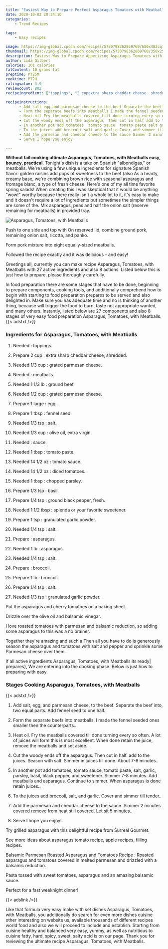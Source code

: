 ```yaml
---
title: "Easiest Way to Prepare Perfect Asparagus Tomatoes with Meatballs"
date: 2020-10-02 20:34:10
categories:
    - Trend Recipes
    
tags:
    - Easy recipes

image: https://img-global.cpcdn.com/recipes/5750798362869760/680x482cq70/asparagus-tomatoes-with-meatballs-recipe-main-photo.jpg
thumbnail: https://img-global.cpcdn.com/recipes/5750798362869760/350x250cq70/asparagus-tomatoes-with-meatballs-recipe-main-photo.jpg
description: Easiest Way to Prepare Appetizing Asparagus Tomatoes with Meatballs with 27 ingredients and 8 stages of easy cooking.
author: Lida Gilbert
calories: 101 calories
fatContent: 10 grams fat
preptime: PT25M
cooktime: PT2H
ratingvalue: 3.9
reviewcount: 802
recipeingredient: ["toppings", "2 cupextra sharp cheddar cheese  shredded", "1/3 cupgrated parmesan cheese", "meatballs", "1 1/3 lbground beef", "1/2 cupgrated parmesan cheese", "1 largeegg", "1 tbspfennel seed", "1/3 tspsalt", "1/3 cupolive oil extra virgin", "sauce", "1 tbsptomato paste", "14 1/2 oztomato sauce", "14 1/2 ozdiced tomatoes", "1 tbspchopped parsley", "1/3 tspbasil", "1/4 tspground black pepper fresh", "1 1/2 tbspsplenda or your favorite sweetener", "1 tspgranulated garlic powder", "1/4 tspsalt", "asparagus", "1 lbasparagus", "1/4 tspsalt", "broccoli", "1 lbbroccoli", "1/4 tspsalt", "1/3 tspgranulated garlic powder"]

recipeinstructions: 
      - Add salt egg and parmesan cheese to the beef Separate the beef into two equal parts Add fennel seed to one half 
      - Form the separate beefs into meatballs I made the fennel seeded ones smaller then the counterparts 
      - Heat oil Fry the meatballs covered till done turning every so often A lot of juices will form this is most excellent When done retain the juice remove the meatballs and set aside 
      - Cut the woody ends off the asparagus  Then cut in half add to the juices Season with salt Simmer in juices till done About 78 minutes 
      - In another pot add tomatoes  tomato sauce  tomato paste salt garlic parsley  basil black pepper and sweetener Simmer 78 minutes  Add meatballs and asparagus Continue to simmer When asparagus is done retain juices 
      - To the juices add broccoli salt and garlic Cover and simmer till tender 
      - Add the parmesan and cheddar cheese to the sauce Simmer 2 minutes covered remove from heat still covered Let sit 5 minutes 
      - Serve I hope you enjoy

---
```




**Without fail cooking ultimate Asparagus, Tomatoes, with Meatballs easy, bouncy, practical**. Tonight&#39;s dish is a take on Spanish &#34;albondigas,&#34; or meatballs. We&#39;re using a few unique ingredients for signature Spanish flavor: golden raisins add pops of sweetness to the beef (also As a hearty, creamy base, we&#39;re combining brown rice with seasonal asparagus and fromage blanc, a type of fresh cheese. Here&#39;s one of my all time favorite spring salads! When creating this I was skeptical that it would be anything &#34;wow!&#34; worthy because there really isn&#39;t a whole lot to it, it&#39;s easy to make and it doesn&#39;t require a lot of ingredients but sometimes the simpler things are some of the. Mix asparagus, peas and half the onion salt (reserve remaining for meatballs) in provided tray.


![Asparagus, Tomatoes, with Meatballs](https://img-global.cpcdn.com/recipes/5750798362869760/680x482cq70/asparagus-tomatoes-with-meatballs-recipe-main-photo.jpg "Asparagus, Tomatoes, with Meatballs")



Push to one side and top with On reserved lid, combine ground pork, remaining onion salt, ricotta, and panko.

Form pork mixture into eight equally-sized meatballs.

Followed the recipe exactly and it was delicious - and easy!


Greetings all, currently you can make recipe Asparagus, Tomatoes, with Meatballs with 27 active ingredients and also 8 actions. Listed below this is just how to prepare, please thoroughly carefully.

In food preparation there are some stages that have to be done, beginning to prepare components, cooking tools, and additionally comprehend how to begin with starting to food preparation prepares to be served and also delighted in. Make sure you has adequate time and no is thinking of another thing, because will trigger the food to burn, taste not appropriate wanted, and many others. Instantly, listed below are 27 components and also 8 stages of very easy food preparation Asparagus, Tomatoes, with Meatballs.
{{< adstxt />}}

### Ingredients for Asparagus, Tomatoes, with Meatballs


1. Needed  : toppings.

1. Prepare 2 cup : extra sharp cheddar cheese,  shredded.

1. Needed 1/3 cup : grated parmesan cheese.

1. Needed  : meatballs.

1. Needed 1 1/3 lb : ground beef.

1. Needed 1/2 cup : grated parmesan cheese.

1. Prepare 1 large : egg.

1. Prepare 1 tbsp : fennel seed.

1. Needed 1/3 tsp : salt.

1. Needed 1/3 cup : olive oil, extra virgin.

1. Needed  : sauce.

1. Needed 1 tbsp : tomato paste.

1. Needed 14 1/2 oz : tomato sauce.

1. Needed 14 1/2 oz : diced tomatoes.

1. Needed 1 tbsp : chopped parsley.

1. Prepare 1/3 tsp : basil.

1. Prepare 1/4 tsp : ground black pepper, fresh.

1. Needed 1 1/2 tbsp : splenda or your favorite sweetener.

1. Prepare 1 tsp : granulated garlic powder.

1. Needed 1/4 tsp : salt.

1. Prepare  : asparagus.

1. Needed 1 lb : asparagus.

1. Needed 1/4 tsp : salt.

1. Prepare  : broccoli.

1. Prepare 1 lb : broccoli.

1. Prepare 1/4 tsp : salt.

1. Needed 1/3 tsp : granulated garlic powder.


Put the asparagus and cherry tomatoes on a baking sheet.

Drizzle over the olive oil and balsamic vinegar.

I love roasted tomatoes with parmesan and balsamic reduction, so adding some asparagus to this was a no brainer.

Together they&#39;re amazing and such a Then all you have to do is generously season the asparagus and tomatoes with salt and pepper and sprinkle some Parmesan cheese over them.


If all active ingredients Asparagus, Tomatoes, with Meatballs its ready| prepares}, We are entering into the cooking phase. Below is just how to preparing with easy.

### Stages Cooking Asparagus, Tomatoes, with Meatballs

{{< adstxt />}}


1. Add salt, egg, and parmesan cheese, to the beef. Separate the beef into, two equal parts. Add fennel seed to one half..



1. Form the separate beefs into meatballs. I made the fennel seeded ones smaller then the counterparts..



1. Heat oil. Fry the meatballs covered till done turning every so often. A lot of juices will form this is most excellent. When done retain the juice, remove the meatballs and set aside..



1. Cut the woody ends off the asparagus.  Then cut in half. add to the juices. Season with salt. Simmer in juices till done. About 7-8 minutes..



1. In another pot add tomatoes,  tomato sauce,  tomato paste, salt, garlic, parsley,  basil, black pepper, and sweetener. Simmer 7-8 minutes.  Add meatballs and asparagus. Continue to simmer. When asparagus is done retain juices..



1. To the juices add broccoli, salt, and garlic. Cover and simmer till tender..



1. Add the parmesan and cheddar cheese to the sauce. Simmer 2 minutes covered remove from heat still covered. Let sit 5 minutes..



1. Serve I hope you enjoy!.




Try grilled asparagus with this delightful recipe from Surreal Gourmet.

See more ideas about asparagus tomato recipe, apple recipes, filling recipes.

Balsamic Parmesan Roasted Asparagus and Tomatoes Recipe : Roasted asparagus and tomatoes covered in melted parmesan and drizzled with a balsamic reduction.

Pasta tossed with sweet tomatoes, asparagus and an amazing balsamic sauce.

Perfect for a fast weeknight dinner!


{{< adslink />}}

Like that formula very easy make with set dishes Asparagus, Tomatoes, with Meatballs, you additionally do search for even more dishes cuisine other interesting on website us, available thousands of different recipes world food and also we will proceed to include and establish. Starting from cuisine healthy and balanced very easy, yummy, as well as nutritious to cuisine fatty, hard, spicy, sweet, salty acid is on our page. Thank you for reviewing the ultimate recipe Asparagus, Tomatoes, with Meatballs.
